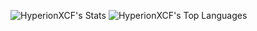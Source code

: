 ![HyperionXCF's Stats](https://github-readme-stats.vercel.app/api?username=HyperionXCF&theme=dark&show_icons=true&hide_border=false&count_private=true)
![HyperionXCF's Top Languages](https://github-readme-stats.vercel.app/api/top-langs/?username=HyperionXCF&theme=dark&show_icons=true&hide_border=false&layout=compact)
